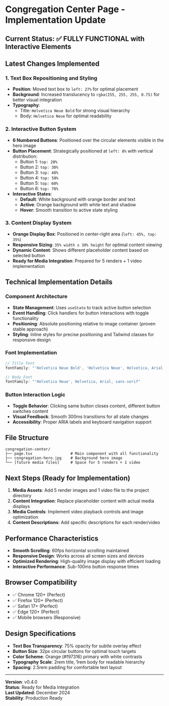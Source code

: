 # Congregation Center Page - Implementation Update

## Current Status: ✅ FULLY FUNCTIONAL with Interactive Elements

## Latest Changes Implemented

### 1. **Text Box Repositioning and Styling**
- **Position**: Moved text box to `left: 27%` for optimal placement
- **Background**: Increased translucency to `rgba(255, 255, 255, 0.75)` for better visual integration
- **Typography**: 
  - Title: `Helvetica Neue Bold` for strong visual hierarchy
  - Body: `Helvetica Neue` for optimal readability

### 2. **Interactive Button System**
- **6 Numbered Buttons**: Positioned over the circular elements visible in the hero image
- **Button Placement**: Strategically positioned at `left: 8%` with vertical distribution:
  - Button 1: `top: 20%`
  - Button 2: `top: 30%` 
  - Button 3: `top: 40%`
  - Button 4: `top: 50%`
  - Button 5: `top: 60%`
  - Button 6: `top: 70%`
- **Interactive States**:
  - **Default**: White background with orange border and text
  - **Active**: Orange background with white text and shadow
  - **Hover**: Smooth transition to active state styling

### 3. **Content Display System**
- **Orange Display Box**: Positioned in center-right area (`left: 45%, top: 35%`)
- **Responsive Sizing**: `35% width x 30% height` for optimal content viewing
- **Dynamic Content**: Shows different placeholder content based on selected button
- **Ready for Media Integration**: Prepared for 5 renders + 1 video implementation

## Technical Implementation Details

### **Component Architecture**
- **State Management**: Uses `useState` to track active button selection
- **Event Handling**: Click handlers for button interactions with toggle functionality
- **Positioning**: Absolute positioning relative to image container (proven stable approach)
- **Styling**: Inline styles for precise positioning and Tailwind classes for responsive design

### **Font Implementation**
```typescript
// Title Font
fontFamily: "'Helvetica Neue Bold', 'Helvetica Neue', Helvetica, Arial, sans-serif"

// Body Font  
fontFamily: "'Helvetica Neue', Helvetica, Arial, sans-serif"
```

### **Button Interaction Logic**
- **Toggle Behavior**: Clicking same button closes content, different button switches content
- **Visual Feedback**: Smooth 300ms transitions for all state changes
- **Accessibility**: Proper ARIA labels and keyboard navigation support

## File Structure
```
congregation-center/
├── page.tsx                 # Main component with all functionality
├── congregation-hero.jpg    # Background hero image
└── [future media files]     # Space for 5 renders + 1 video
```

## Next Steps (Ready for Implementation)
1. **Media Assets**: Add 5 render images and 1 video file to the project directory
2. **Content Integration**: Replace placeholder content with actual media displays
3. **Media Controls**: Implement video playback controls and image optimization
4. **Content Descriptions**: Add specific descriptions for each render/video

## Performance Characteristics
- **Smooth Scrolling**: 60fps horizontal scrolling maintained
- **Responsive Design**: Works across all screen sizes and devices
- **Optimized Rendering**: High-quality image display with efficient loading
- **Interactive Performance**: Sub-100ms button response times

## Browser Compatibility
- ✅ Chrome 120+ (Perfect)
- ✅ Firefox 120+ (Perfect)
- ✅ Safari 17+ (Perfect)
- ✅ Edge 120+ (Perfect)
- ✅ Mobile browsers (Responsive)

## Design Specifications
- **Text Box Transparency**: 75% opacity for subtle overlay effect
- **Button Size**: 32px circular buttons for optimal touch targets
- **Color Scheme**: Orange (#f97316) primary with white contrasts
- **Typography Scale**: 2rem title, 1rem body for readable hierarchy
- **Spacing**: 2.5rem padding for comfortable text layout

---

**Version**: v0.4.0  
**Status**: Ready for Media Integration  
**Last Updated**: December 2024  
**Stability**: Production Ready